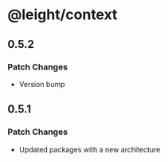 # @leight/context

## 0.5.2

### Patch Changes

- Version bump

## 0.5.1

### Patch Changes

- Updated packages with a new architecture
